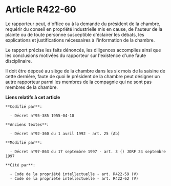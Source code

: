 # Article R422-60

Le rapporteur peut, d'office ou à la demande du président de la chambre, requérir du conseil en propriété industrielle mis en
cause, de l'auteur de la plainte ou de toute personne susceptible d'éclairer les débats, les explications et justifications
nécessaires à l'information de la chambre.

Le rapport précise les faits dénoncés, les diligences accomplies ainsi que les conclusions motivées du rapporteur sur
l'existence d'une faute disciplinaire.

Il doit être déposé au siège de la chambre dans les six mois de la saisine de cette dernière, faute de quoi le président de
la chambre peut désigner un autre rapporteur parmi les membres de la compagnie qui ne sont pas membres de la chambre.

**Liens relatifs à cet article**

	**Codifié par**:

	  - Décret n°95-385 1955-04-10

	**Anciens textes**:

	  - Décret n°92-360 du 1 avril 1992 - art. 25 (Ab)

	**Modifié par**:

	  - Décret n°97-863 du 17 septembre 1997 - art. 3 () JORF 24 septembre 1997

	**Cité par**:

	  - Code de la propriété intellectuelle - art. R422-59 (V)
	  - Code de la propriété intellectuelle - art. R422-62 (V)
